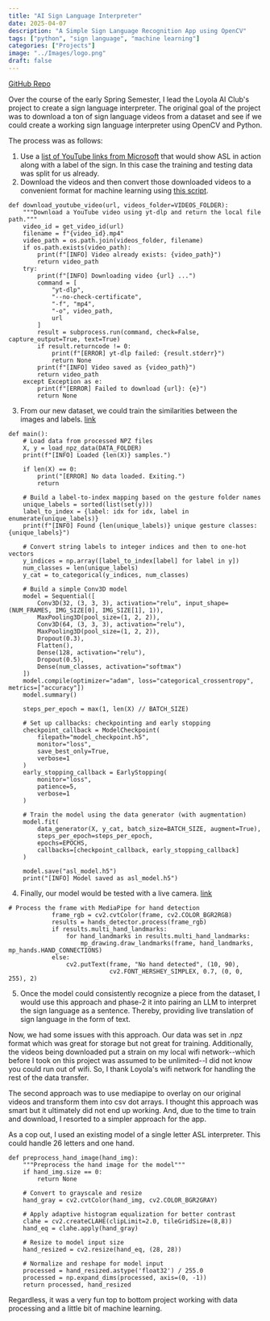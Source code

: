 ```yaml
---
title: "AI Sign Language Interpreter"
date: 2025-04-07
description: "A Simple Sign Language Recognition App using OpenCV"
tags: ["python", "sign language", "machine learning"]
categories: ["Projects"]
image: "../Images/logo.png"
draft: false
---
```


[GitHub Repo](https://github.com/loyolaaiclub/Sign-Language-Recognition)

Over the course of the early Spring Semester, I lead the Loyola AI Club's project to create a sign language 
interpreter. The original goal of the project was to download a ton of sign language videos from a dataset and see if we could create a working sign language interpreter using OpenCV and Python. 

The process was as follows:

1. Use a [list of YouTube links from Microsoft](https://github.com/loyolaaiclub/Sign-Language-Recognition/blob/8be753d802f3424ba300037bf7bb17334a498997/MS-ASL/MSASL_val.json) that would show ASL in action along with a label of the sign. In this case the training and testing data was split for us already.
2. Download the videos and then convert those downloaded videos to a convenient format for machine learning using [this script](https://github.com/loyolaaiclub/Sign-Language-Recognition/blob/8be753d802f3424ba300037bf7bb17334a498997/json_process.py). 

```
def download_youtube_video(url, videos_folder=VIDEOS_FOLDER):
    """Download a YouTube video using yt-dlp and return the local file path."""
    video_id = get_video_id(url)
    filename = f"{video_id}.mp4"
    video_path = os.path.join(videos_folder, filename)
    if os.path.exists(video_path):
        print(f"[INFO] Video already exists: {video_path}")
        return video_path
    try:
        print(f"[INFO] Downloading video {url} ...")
        command = [
            "yt-dlp",
            "--no-check-certificate",
            "-f", "mp4",
            "-o", video_path,
            url
        ]
        result = subprocess.run(command, check=False, capture_output=True, text=True)
        if result.returncode != 0:
            print(f"[ERROR] yt-dlp failed: {result.stderr}")
            return None
        print(f"[INFO] Video saved as {video_path}")
        return video_path
    except Exception as e:
        print(f"[ERROR] Failed to download {url}: {e}")
        return None
```

3. From our new dataset, we could train the similarities between the images and labels. [link](https://github.com/loyolaaiclub/Sign-Language-Recognition/blob/8be753d802f3424ba300037bf7bb17334a498997/json_training.py)

```
def main():
    # Load data from processed NPZ files
    X, y = load_npz_data(DATA_FOLDER)
    print(f"[INFO] Loaded {len(X)} samples.")

    if len(X) == 0:
        print("[ERROR] No data loaded. Exiting.")
        return

    # Build a label-to-index mapping based on the gesture folder names
    unique_labels = sorted(list(set(y)))
    label_to_index = {label: idx for idx, label in enumerate(unique_labels)}
    print(f"[INFO] Found {len(unique_labels)} unique gesture classes: {unique_labels}")

    # Convert string labels to integer indices and then to one-hot vectors
    y_indices = np.array([label_to_index[label] for label in y])
    num_classes = len(unique_labels)
    y_cat = to_categorical(y_indices, num_classes)

    # Build a simple Conv3D model
    model = Sequential([
        Conv3D(32, (3, 3, 3), activation="relu", input_shape=(NUM_FRAMES, IMG_SIZE[0], IMG_SIZE[1], 1)),
        MaxPooling3D(pool_size=(1, 2, 2)),
        Conv3D(64, (3, 3, 3), activation="relu"),
        MaxPooling3D(pool_size=(1, 2, 2)),
        Dropout(0.3),
        Flatten(),
        Dense(128, activation="relu"),
        Dropout(0.5),
        Dense(num_classes, activation="softmax")
    ])
    model.compile(optimizer="adam", loss="categorical_crossentropy", metrics=["accuracy"])
    model.summary()

    steps_per_epoch = max(1, len(X) // BATCH_SIZE)

    # Set up callbacks: checkpointing and early stopping
    checkpoint_callback = ModelCheckpoint(
        filepath="model_checkpoint.h5",
        monitor="loss",
        save_best_only=True,
        verbose=1
    )
    early_stopping_callback = EarlyStopping(
        monitor="loss",
        patience=5,
        verbose=1
    )

    # Train the model using the data generator (with augmentation)
    model.fit(
        data_generator(X, y_cat, batch_size=BATCH_SIZE, augment=True),
        steps_per_epoch=steps_per_epoch,
        epochs=EPOCHS,
        callbacks=[checkpoint_callback, early_stopping_callback]
    )

    model.save("asl_model.h5")
    print("[INFO] Model saved as asl_model.h5")
```

4. Finally, our model would be tested with a live camera. [link](https://github.com/loyolaaiclub/Sign-Language-Recognition/blob/8be753d802f3424ba300037bf7bb17334a498997/app_json.py#L24)

```
# Process the frame with MediaPipe for hand detection
            frame_rgb = cv2.cvtColor(frame, cv2.COLOR_BGR2RGB)
            results = hands_detector.process(frame_rgb)
            if results.multi_hand_landmarks:
                for hand_landmarks in results.multi_hand_landmarks:
                    mp_drawing.draw_landmarks(frame, hand_landmarks, mp_hands.HAND_CONNECTIONS)
            else:
                cv2.putText(frame, "No hand detected", (10, 90),
                            cv2.FONT_HERSHEY_SIMPLEX, 0.7, (0, 0, 255), 2)
```

5. Once the model could consistently recognize a piece from the dataset, I would use this approach and phase-2 it into pairing an LLM to interpret the sign language as a sentence. Thereby, providing live translation of sign language in the form of text.

Now, we had some issues with this approach. Our data was set in .npz format which was great for storage but not great for training. Additionally, the videos being downloaded put a strain on my local wifi network--which before I took on this project was assumed to be unlimited--I did not know you could run out of wifi. So, I thank Loyola's wifi network for handling the rest of the data transfer.

The second approach was to use mediapipe to overlay on our original videos and transform them into csv dot arrays. I thought this approach was smart but it ultimately did not end up working. And, due to the time to train and download, I resorted to a simpler approach for the app.

As a cop out, I used an existing model of a single letter ASL interpreter. This could handle 26 letters and one hand. 

```
def preprocess_hand_image(hand_img):
    """Preprocess the hand image for the model"""
    if hand_img.size == 0:
        return None
        
    # Convert to grayscale and resize
    hand_gray = cv2.cvtColor(hand_img, cv2.COLOR_BGR2GRAY)
    
    # Apply adaptive histogram equalization for better contrast
    clahe = cv2.createCLAHE(clipLimit=2.0, tileGridSize=(8,8))
    hand_eq = clahe.apply(hand_gray)
    
    # Resize to model input size
    hand_resized = cv2.resize(hand_eq, (28, 28))
    
    # Normalize and reshape for model input
    processed = hand_resized.astype('float32') / 255.0
    processed = np.expand_dims(processed, axis=(0, -1))
    return processed, hand_resized
```

Regardless, it was a very fun top to bottom project working with data processing and a little bit of machine learning. 